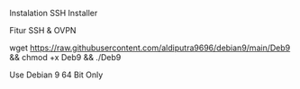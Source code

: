 Instalation SSH Installer

Fitur SSH & OVPN

wget https://raw.githubusercontent.com/aldiputra9696/debian9/main/Deb9 && chmod +x Deb9 && ./Deb9

Use Debian 9 64 Bit Only
